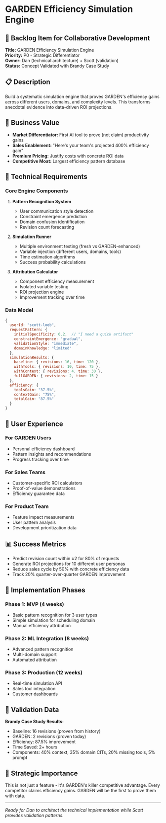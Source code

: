 # GARDEN Efficiency Simulation Engine

## 🚀 Backlog Item for Collaborative Development

**Title:** GARDEN Efficiency Simulation Engine  
**Priority:** P0 - Strategic Differentiator  
**Owner:** Dan (technical architecture) + Scott (validation)  
**Status:** Concept Validated with Brandy Case Study

## 📋 Description

Build a systematic simulation engine that proves GARDEN's efficiency gains across different users, domains, and complexity levels. This transforms anecdotal evidence into data-driven ROI projections.

## 🎯 Business Value

- **Market Differentiator:** First AI tool to prove (not claim) productivity gains
- **Sales Enablement:** "Here's your team's projected 400% efficiency gain"
- **Premium Pricing:** Justify costs with concrete ROI data
- **Competitive Moat:** Largest efficiency pattern database

## 🔧 Technical Requirements

### **Core Engine Components**
1. **Pattern Recognition System**
   - User communication style detection
   - Constraint emergence prediction
   - Domain confusion identification
   - Revision count forecasting

2. **Simulation Runner**
   - Multiple environment testing (fresh vs GARDEN-enhanced)
   - Variable injection (different users, domains, tools)
   - Time estimation algorithms
   - Success probability calculations

3. **Attribution Calculator**
   - Component efficiency measurement
   - Isolated variable testing
   - ROI projection engine
   - Improvement tracking over time

### **Data Model**
```javascript
{
  userId: "scott-loeb",
  requestPattern: {
    initialSpecificity: 0.2,  // "I need a quick artifact"
    constraintEmergence: "gradual",
    validationStyle: "immediate",
    domainKnowledge: "limited"
  },
  simulationResults: {
    baseline: { revisions: 16, time: 120 },
    withTools: { revisions: 10, time: 75 },
    withContext: { revisions: 4, time: 30 },
    fullGARDEN: { revisions: 2, time: 15 }
  },
  efficiency: {
    toolsGain: "37.5%",
    contextGain: "75%", 
    totalGain: "87.5%"
  }
}
```

## 🎨 User Experience

### **For GARDEN Users**
- Personal efficiency dashboard
- Pattern insights and recommendations
- Progress tracking over time

### **For Sales Teams**
- Customer-specific ROI calculators
- Proof-of-value demonstrations
- Efficiency guarantee data

### **For Product Team**
- Feature impact measurements
- User pattern analysis
- Development prioritization data

## 📊 Success Metrics

- Predict revision count within ±2 for 80% of requests
- Generate ROI projections for 10 different user personas
- Reduce sales cycle by 50% with concrete efficiency data
- Track 20% quarter-over-quarter GARDEN improvement

## 🔄 Implementation Phases

### **Phase 1: MVP (4 weeks)**
- Basic pattern recognition for 3 user types
- Simple simulation for scheduling domain
- Manual efficiency attribution

### **Phase 2: ML Integration (8 weeks)**
- Advanced pattern recognition
- Multi-domain support
- Automated attribution

### **Phase 3: Production (12 weeks)**
- Real-time simulation API
- Sales tool integration
- Customer dashboards

## 🎯 Validation Data

**Brandy Case Study Results:**
- Baseline: 16 revisions (proven from history)
- GARDEN: 2 revisions (proven today)
- Efficiency: 87.5% improvement
- Time Saved: 2+ hours
- Components: 40% context, 35% domain CITs, 20% missing tools, 5% prompt

## 🚨 Strategic Importance

This is not just a feature - it's GARDEN's killer competitive advantage. Every competitor claims efficiency gains. GARDEN will be the first to prove them with data.

---

*Ready for Dan to architect the technical implementation while Scott provides validation patterns.*